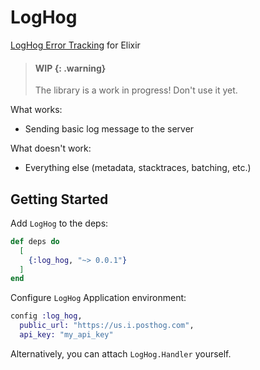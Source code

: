 # LogHog

[LogHog Error Tracking](https://posthog.com/docs/error-tracking) for Elixir

> #### WIP {: .warning}
>
> The library is a work in progress! Don't use it yet.


What works:
* Sending basic log message to the server

What doesn't work:
* Everything else (metadata, stacktraces, batching, etc.)


## Getting Started

Add `LogHog` to the deps:

```elixir
def deps do
  [
    {:log_hog, "~> 0.0.1"}
  ]
end
```

Configure `LogHog` Application environment:

```elixir
config :log_hog,
  public_url: "https://us.i.posthog.com",
  api_key: "my_api_key"
```

Alternatively, you can attach `LogHog.Handler` yourself.